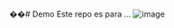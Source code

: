 ��#   D e m o 
Este repo es para ... 
![image](https://github.com/AntonellaRe/Demo/assets/141679926/48f5bac3-90c7-440c-b732-4d4c48765165)

 
